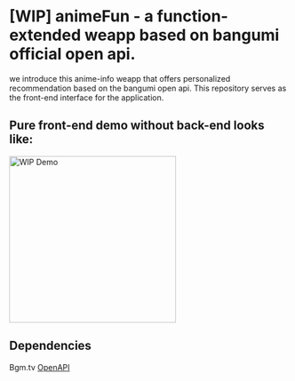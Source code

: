 # [WIP] animeFun - a function-extended weapp based on bangumi official open api.
we introduce this anime-info weapp that offers personalized recommendation based on the bangumi open api. This repository serves as the front-end interface for the application.

## Pure front-end demo without back-end looks like: 
<img src="./front-end-sample.gif" width = "300" alt="WIP Demo" align=center />
<!-- ![WIP Demo](./front-end-sample.gif =300) -->

## Dependencies
Bgm.tv [OpenAPI](https://bangumi.github.io/api/)